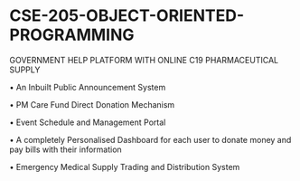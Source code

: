 # CSE-205-OBJECT-ORIENTED-PROGRAMMING
GOVERNMENT HELP PLATFORM WITH ONLINE C19 PHARMACEUTICAL SUPPLY


• An Inbuilt Public Announcement System

• PM Care Fund Direct Donation Mechanism

• Event Schedule and Management Portal

• A completely Personalised Dashboard for each user to donate money and pay bills with their information

• Emergency Medical Supply Trading and Distribution System
